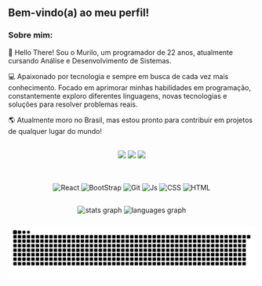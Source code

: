 ## Bem-vindo(a) ao meu perfil!

<h3>Sobre mim:</h3>

👋 Hello There! Sou o Murilo, um programador de 22 anos, atualmente cursando Análise e Desenvolvimento de Sistemas.

💻 Apaixonado por tecnologia e sempre em busca de cada vez mais conhecimento. Focado em aprimorar minhas habilidades em programação, constantemente exploro diferentes linguagens, novas tecnologias e soluções para resolver problemas reais.

🌎 Atualmente moro no Brasil, mas estou pronto para contribuir em projetos de qualquer lugar do mundo!

<br>
<div align="center"> 
  <a href="https://www.linkedin.com/in/murilodays/" target="_blank"><img src="https://img.shields.io/badge/-LinkedIn-%230077B5?style=for-the-badge&logo=linkedin&logoColor=white" target="_blank"></a>
  <a href = "mailto:contatomurilodays@gmail.com"><img src="https://img.shields.io/badge/Gmail-D14836?style=for-the-badge&logo=gmail&logoColor=white"></a>
  <a href = "https://wa.me/message/ONXRU2RSDSNEE1"><img src="https://img.shields.io/badge/WhatsApp-25D366?style=for-the-badge&logo=whatsapp&logoColor=white"></a>
</div>

##
<div align="center" style="display: inline_block"><br>
  <img  align="center" alt="React" height="40" width="80" src="https://cdn.jsdelivr.net/gh/devicons/devicon@latest/icons/react/react-original.svg">
  <img align="center" alt="BootStrap" height="40" width="80" src="https://cdn.jsdelivr.net/gh/devicons/devicon@latest/icons/bootstrap/bootstrap-original.svg">
  <img align="center" alt="Git" height="40" width="80" src="https://cdn.jsdelivr.net/gh/devicons/devicon@latest/icons/git/git-original.svg">
  <img align="center" alt="Js" height="40" width="80" src="https://cdn.jsdelivr.net/gh/devicons/devicon@latest/icons/javascript/javascript-original.svg">
  <img align="center" alt="CSS" height="40" width="80" src="https://cdn.jsdelivr.net/gh/devicons/devicon@latest/icons/css3/css3-original.svg">
  <img align="center" alt="HTML" height="40" width="80" src="https://cdn.jsdelivr.net/gh/devicons/devicon@latest/icons/html5/html5-original.svg">
</div>

##

<div align="center">
  <img src="https://github-readme-stats.vercel.app/api?username=murilodays&hide_title=false&hide_rank=false&show_icons=true&include_all_commits=true&count_private=true&disable_animations=false&theme=slateorange&locale=en&hide_border=false&order=1" height="150" alt="stats graph"  />
  <img src="https://github-readme-stats.vercel.app/api/top-langs?username=murilodays&locale=en&hide_title=false&layout=compact&card_width=320&langs_count=5&theme=slateorange&hide_border=false&order=2" height="150" alt="languages graph"  />
</div>

###

###

<div alight="center">
<img src="https://raw.githubusercontent.com/murilodays/murilodays/output/snake.svg" alt="Snake animation" />
</div>
